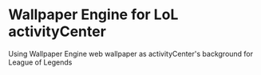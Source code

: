 # Wallpaper Engine for LoL activityCenter
 Using Wallpaper Engine web wallpaper as activityCenter's background for League of Legends

